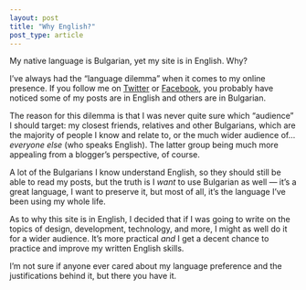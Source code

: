 ```yaml
---
layout: post
title: "Why English?"
post_type: article
---
```

My native language is Bulgarian, yet my site is in English. Why?

I’ve always had the “language dilemma” when it comes to my online presence. If you follow me on [Twitter](https://twitter.com/apaunchev) or [Facebook](https://www.facebook.com/apaunchev), you probably have noticed some of my posts are in English and others are in Bulgarian.

The reason for this dilemma is that I was never quite sure which “audience” I should target: my closest friends, relatives and other Bulgarians, which are the majority of people I know and relate to, or the much wider audience of… _everyone else_ (who speaks English). The latter group being much more appealing from a blogger’s perspective, of course.

A lot of the Bulgarians I know understand English, so they should still be able to read my posts, but the truth is I _want_ to use Bulgarian as well — it’s a great language, I want to preserve it, but most of all, it’s the language I’ve been using my whole life.

As to why this site is in English, I decided that if I was going to write on the topics of design, development, technology, and more, I might as well do it for a wider audience. It’s more practical _and_ I get a decent chance to practice and improve my written English skills.

I’m not sure if anyone ever cared about my language preference and the justifications behind it, but there you have it.

